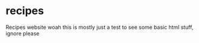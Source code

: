 # recipes
Recipes website woah
this is mostly just a test to see some basic html stuff, ignore please